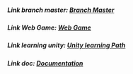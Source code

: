 ##### Link branch master: [Branch Master](https://github.com/vudkhoa/GameObstacleCourse/tree/master)
##### Link Web Game: [Web Game](https://vudkhoa.github.io/GameObstacleCourse/)
##### Link learning unity: [Unity learning Path](https://github.com/vudkhoa/Unity_LearningPath)
##### Link doc: [Documentation](https://docs.google.com/document/d/11gWN-G3SM0tLPteQWvyVpn4rFEZ_hdWc9TV1f1olCTw/edit?tab=t.0)
